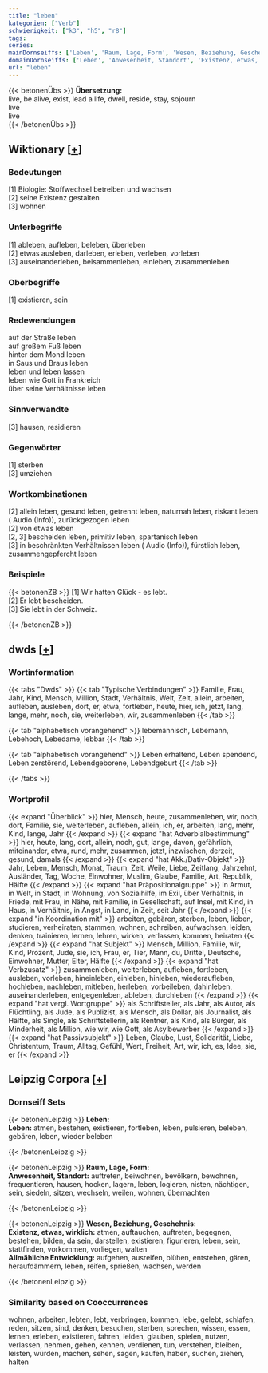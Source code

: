 ```yaml
---
title: "leben"
kategorien: ["Verb"]
schwierigkeit: ["k3", "h5", "r8"]
tags:
series:
mainDornseiffs: ['Leben', 'Raum, Lage, Form', 'Wesen, Beziehung, Geschehnis']
domainDornseiffs: ['Leben', 'Anwesenheit, Standort', 'Existenz, etwas, wirklich', 'Allmähliche Entwicklung']
url: "leben"
---
```


{{< betonenÜbs >}}
**Übersetzung:**  
live, be alive, exist, lead a life, dwell, reside, stay, sojourn  
live  
live  
{{< /betonenÜbs >}}

## Wiktionary [[+](https://de.wiktionary.org/wiki/leben)]

### Bedeutungen
[1] Biologie: Stoffwechsel betreiben und wachsen  
[2] seine Existenz gestalten  
[3] wohnen  

### Unterbegriffe
[1] ableben, aufleben, beleben, überleben  
[2] etwas ausleben, darleben, erleben, verleben, vorleben  
[3] auseinanderleben, beisammenleben, einleben, zusammenleben  

### Oberbegriffe
[1] existieren, sein  

### Redewendungen
auf der Straße leben  
auf großem Fuß leben  
hinter dem Mond leben  
in Saus und Braus leben  
leben und leben lassen  
leben wie Gott in Frankreich  
über seine Verhältnisse leben  

### Sinnverwandte
[3] hausen, residieren  

### Gegenwörter
[1] sterben  
[3] umziehen  

### Wortkombinationen
[2] allein leben, gesund leben, getrennt leben, naturnah leben, riskant leben ( Audio (Info)), zurückgezogen leben  
[2] von etwas leben  
[2, 3] bescheiden leben, primitiv leben, spartanisch leben  
[3] in beschränkten Verhältnissen leben ( Audio (Info)), fürstlich leben, zusammengepfercht leben  

### Beispiele
{{< betonenZB >}}
[1] Wir hatten Glück - es lebt.  
[2] Er lebt bescheiden.  
[3] Sie lebt in der Schweiz.  

{{< /betonenZB >}}


## dwds [[+](https://www.dwds.de/wb/leben)]

### Wortinformation
{{< tabs "Dwds" >}}
{{< tab "Typische Verbindungen" >}}
Familie, Frau, Jahr, Kind, Mensch, Million, Stadt, Verhältnis, Welt, Zeit, allein, arbeiten, aufleben, ausleben, dort, er, etwa, fortleben, heute, hier, ich, jetzt, lang, lange, mehr, noch, sie, weiterleben, wir, zusammenleben
{{< /tab >}}

{{< tab "alphabetisch vorangehend" >}}
lebemännisch, Lebemann, Lebehoch, Lebedame, lebbar
{{< /tab >}}

{{< tab "alphabetisch vorangehend" >}}
Leben erhaltend, Leben spendend, Leben zerstörend, Lebendgeborene, Lebendgeburt
{{< /tab >}}

{{< /tabs >}}

### Wortprofil
{{< expand "Überblick" >}} hier, Mensch, heute, zusammenleben, wir, noch, dort, Familie, sie, weiterleben, aufleben, allein, ich, er, arbeiten, lang, mehr, Kind, lange, Jahr {{< /expand >}}
{{< expand "hat Adverbialbestimmung" >}} hier, heute, lang, dort, allein, noch, gut, lange, davon, gefährlich, miteinander, etwa, rund, mehr, zusammen, jetzt, inzwischen, derzeit, gesund, damals {{< /expand >}}
{{< expand "hat Akk./Dativ-Objekt" >}} Jahr, Leben, Mensch, Monat, Traum, Zeit, Weile, Liebe, Zeitlang, Jahrzehnt, Ausländer, Tag, Woche, Einwohner, Muslim, Glaube, Familie, Art, Republik, Hälfte {{< /expand >}}
{{< expand "hat Präpositionalgruppe" >}} in Armut, in Welt, in Stadt, in Wohnung, von Sozialhilfe, im Exil, über Verhältnis, in Friede, mit Frau, in Nähe, mit Familie, in Gesellschaft, auf Insel, mit Kind, in Haus, in Verhältnis, in Angst, in Land, in Zeit, seit Jahr {{< /expand >}}
{{< expand "in Koordination mit" >}} arbeiten, gebären, sterben, leben, lieben, studieren, verheiraten, stammen, wohnen, schreiben, aufwachsen, leiden, denken, trainieren, lernen, lehren, wirken, verlassen, kommen, heiraten {{< /expand >}}
{{< expand "hat Subjekt" >}} Mensch, Million, Familie, wir, Kind, Prozent, Jude, sie, ich, Frau, er, Tier, Mann, du, Drittel, Deutsche, Einwohner, Mutter, Elter, Hälfte {{< /expand >}}
{{< expand "hat Verbzusatz" >}} zusammenleben, weiterleben, aufleben, fortleben, ausleben, vorleben, hineinleben, einleben, hinleben, wiederaufleben, hochleben, nachleben, mitleben, herleben, vorbeileben, dahinleben, auseinanderleben, entgegenleben, ableben, durchleben {{< /expand >}}
{{< expand "hat vergl. Wortgruppe" >}} als Schriftsteller, als Jahr, als Autor, als Flüchtling, als Jude, als Publizist, als Mensch, als Dollar, als Journalist, als Hälfte, als Single, als Schriftstellerin, als Rentner, als Kind, als Bürger, als Minderheit, als Million, wie wir, wie Gott, als Asylbewerber {{< /expand >}}
{{< expand "hat Passivsubjekt" >}} Leben, Glaube, Lust, Solidarität, Liebe, Christentum, Traum, Alltag, Gefühl, Wert, Freiheit, Art, wir, ich, es, Idee, sie, er {{< /expand >}}

## Leipzig Corpora [[+](https://corpora.uni-leipzig.de/en/res?word=leben&corpusId=deu_newscrawl-public_2018)]

### Dornseiff Sets
{{< betonenLeipzig >}}
**Leben:**  
**Leben:** atmen, bestehen, existieren, fortleben, leben, pulsieren, beleben, gebären, leben, wieder beleben  

{{< /betonenLeipzig >}}


{{< betonenLeipzig >}}
**Raum, Lage, Form:**  
**Anwesenheit, Standort:** auftreten, beiwohnen, bevölkern, bewohnen, frequentieren, hausen, hocken, lagern, leben, logieren, nisten, nächtigen, sein, siedeln, sitzen, wechseln, weilen, wohnen, übernachten  

{{< /betonenLeipzig >}}


{{< betonenLeipzig >}}
**Wesen, Beziehung, Geschehnis:**  
**Existenz, etwas, wirklich:** atmen, auftauchen, auftreten, begegnen, bestehen, bilden, da sein, darstellen, existieren, figurieren, leben, sein, stattfinden, vorkommen, vorliegen, walten  
**Allmähliche Entwicklung:** aufgehen, ausreifen, blühen, entstehen, gären, heraufdämmern, leben, reifen, sprießen, wachsen, werden  

{{< /betonenLeipzig >}}

### Similarity based on Cooccurrences
wohnen, arbeiten, lebten, lebt, verbringen, kommen, lebe, gelebt, schlafen, reden, sitzen, sind, denken, besuchen, sterben, sprechen, wissen, essen, lernen, erleben, existieren, fahren, leiden, glauben, spielen, nutzen, verlassen, nehmen, gehen, kennen, verdienen, tun, verstehen, bleiben, leisten, würden, machen, sehen, sagen, kaufen, haben, suchen, ziehen, halten


